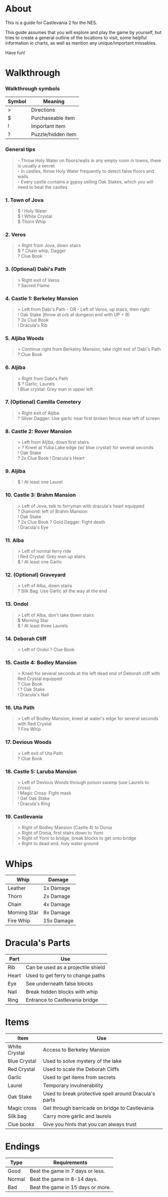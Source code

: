 #  About

This is a guide for Castlevania 2 for the NES.

This guide assumes that you will explore and play the game by yourself, but tries to create a general outline of the locations to visit, some helpful information in charts, as well as mention any unique/important missables.

Have fun\!

# Walkthrough  

### Walkthrough symbols

| Symbol    | Meaning               |
|-----------|-----------------------|
| \>        | Directions            |
| \$        | Purchaseable item     |
| \!        | Important item        |
| \?        | Puzzle/hidden item    |

### General tips

>   \- Throw Holy Water on floors/walls in any empty room in towns, there is usually a secret  
    \- In castles, throw Holy Water frequently to detect false floors and walls  
    \- Every castle contains a gypsy selling Oak Stakes, which you will need to beat the castles  

### 1. Town of Jova

>   \$ \! Holy Water  
    \$ \! White Crystal  
    \$ Thorn Whip  

### 2. Veros  

>   \> Right from Jova, down stairs  
    \$ \? Chain whip, Dagger  
    \? Clue Book

### 3. (Optional) Dabi's Path  

>   \> Right exit of Veros  
    \? Sacred Flame 

### 4. Castle 1: Berkeley Mansion   

>   \> Left from Dabi's Path - OR - Left of Veros, up stairs, then right  
    \! Oak Stake (throw at orb at dungeon end with UP + B)  
    \? 3x Clue Book  
    \! Dracula's Rib  

### 5. Aljiba Woods
>   \> Continue right from Berkeley Mansion, take right exit of Dabi's Path  
    \? Clue Book

### 6. Aljiba   

>   \> Right from Dabi's Path  
    \$ \? Garlic, Laurels  
    \! Blue crystal: Grey man in upper left
    
### 7. (Optional) Camilla Cemetery  

>   \> Right exit of Aljiba  
    \? Silver Dagger: Use garlic near first broken fence near left of screen

### 8. Castle 2: Rover Mansion

>   \> Left from Aljiba, down first stairs  
    \> \? Kneel at Yuba Lake edge (w/ blue crystal) for several seconds  
    \! Oak Stake  
    \? 2x Clue Book
    \! Dracula's Heart

### 9. Aljiba  

>   \$ \! At least one Laurel  

### 10. Castle 3: Brahm Mansion  

>   \> Left of Jova, talk to ferryman with dracula's heart equipped  
    \? Diamond: left of Brahm Mansion  
    \! Oak Stake  
    \? 2x Clue Book
    \? Gold Dagger: Fight death  
    \! Dracula's Eye

### 11. Alba  

>   \> Left of normal ferry ride  
    \! Red Crystal: Grey man up stairs  
    \$ \! At least one Garlic

### 12. (Optional) Graveyard  

>   \> Left of Alba, down stairs  
    \? Silk Bag: Use Garlic all the way at the end

### 13. Ondol  

>   \> Left of Alba, don't take down stairs  
    \$ Morning Star  
    \$ \! At least three Laurels

### 14. Deborah Cliff

>   \> Left of Ondol
    \? Clue Book

### 15. Castle 4: Bodley Mansion  

>   \> Kneel for several seconds at the left dead end of Deborah cliff with Red Crystal equipped  
    \? Clue Book  
    \! \? Oak Stake  
    \! Dracula's Nail

### 16. Uta Path  

>   \> Left of Bodley Mansion, kneel at water's edge for several seconds with Red Crystal  
    \? Fire Whip

### 17. Devious Woods
>   \> Left exit of Uta Path  
    \? Clue Book

### 18. Castle 5: Laruba Mansion  

>   \> Left of Devious Woods through poison swamp (use Laurels to cross)  
    \! Magic Cross: Fight mask  
    \! Get Oak Stake  
    \! Dracula's Ring
    
### 19. Castlevania  

>   \> Right of Bodley Mansion (Castle 4) to Donia  
    \> Right of Donia, first stairs down to Yomi  
    \> Right of Yomi to bridge; break blocks to get onto bridge  
    \> Right to dead end, holy water ground  

# Whips  

| Whip          | Damage        |
|---------------|---------------|
| Leather       | 1x Damage     |
| Thorn         | 2x Damage     |
| Chain         | 4x Damage     |
| Morning Star  | 8x Damage     |
| Fire Whip     | 15x Damage    |

# Dracula's Parts  

| Part  | Use                                   |
|-------|---------------------------------------|
| Rib   | Can be used as a projectile shield    |
| Heart | Used to get ferry to change paths     | 
| Eye   | See underneath false blocks           |  
| Nail  | Break hidden blocks with whip         |  
| Ring  | Entrance to Castlevania bridge        |  

# Items  

| Item          | Use                                                   |
|---------------|-------------------------------------------------------|
| White Crystal | Access to Berkeley Mansion                            |
| Blue Crystal  | Used to solve mystery of the lake                     |
| Red Crystal   | Used to scale the Deborah Cliffs                      |
| Garlic        | Used to get items from secrets                        |
| Laurel        | Temporary invulnerability                             |
| Oak Stake     | Used to break protective spell around Dracula's parts |
| Magic cross   | Get through barricade on bridge to Castlevania        |
| Silk bag      | Carry more garlic and laurels                         |
| Clue books    | Give you hints that you can always trust              |

# Endings

| Type      | Requirements                      |
|-----------|-----------------------------------|
| Good      | Beat the game in 7 days or less.  |
| Normal    | Beat the game in 8-14 days.       |
| Bad       | Beat the game in 15 days or more. |